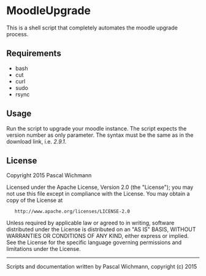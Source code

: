 MoodleUpgrade
=============

This is a shell script that completely automates the moodle upgrade process.

Requirements
------------

  * bash
  * cut
  * curl
  * sudo
  * rsync

Usage
-----

Run the script to upgrade your moodle instance. The script expects the version number as only parameter.
The syntax must be the same as in the download link, i.e. *2.9.1*.

License
-------

Copyright 2015 Pascal Wichmann

   Licensed under the Apache License, Version 2.0 (the "License");
   you may not use this file except in compliance with the License.
   You may obtain a copy of the License at

       http://www.apache.org/licenses/LICENSE-2.0

   Unless required by applicable law or agreed to in writing, software
   distributed under the License is distributed on an "AS IS" BASIS,
   WITHOUT WARRANTIES OR CONDITIONS OF ANY KIND, either express or implied.
   See the License for the specific language governing permissions and
   limitations under the License.


----------------------------

Scripts and documentation written by Pascal Wichmann, copyright (c) 2015
